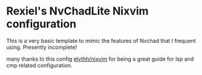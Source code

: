 # Rexiel's NvChadLite Nixvim configuration

This is a very basic template to mimic the features of Nvchad that I frequent
using. Presently incomplete!

many thanks to this config [elythh/nixvim](https://github.com/elythh/nixvim)
for being a great guide for lsp and cmp related configuration.

